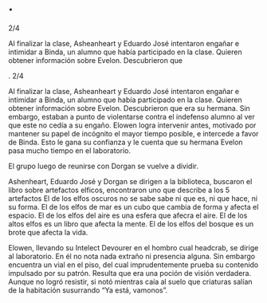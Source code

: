 # .
2/4

Al finalizar la clase, Asheanheart y Eduardo José intentaron engañar e intimidar a Binda, un alumno que había participado en la clase. Quieren obtener información sobre Evelon. Descubrieron que

.
2/4

Al finalizar la clase, Asheanheart y Eduardo José intentaron engañar e intimidar a Binda, un alumno que había participado en la clase. Quieren obtener información sobre Evelon. Descubrieron que era su hermana.
Sin embargo, estaban a punto de violentarse contra el indefenso alumno al ver que este no cedía a su engaño.
Elowen logra intervenir antes, motivado por mantener su papel de incógnito el mayor tiempo posible, e intercede a favor de Binda. Esto le gana su confianza y le cuenta que su hermana Evelon pasa mucho tiempo en el laboratorio.

El grupo luego de reunirse con Dorgan se vuelve a dividir.

Ashenheart, Eduardo José y Dorgan se dirigen a la biblioteca, buscaron el libro sobre artefactos elficos, encontraron uno que describe a los 5 artefactos
El de los elfos oscuros no se sabe sabe ni que es, ni que hace, ni su forma.
El de los elfos de mar es un cubo que cambia de forma y afecta el espacio.
El de los elfos del aire es una esfera que afecra el aire.
El de los altos elfos es un libro que afecta la mente.
El de los elfos del bosque es un brote que afecta la vida.

Elowen, llevando su Intelect Devourer en el hombro cual headcrab, se dirige al laboratorio.
En él no nota nada extraño ni presencia alguna. Sin embargo encuentra un vial en el piso, del cual imprudentemente prueba su contenido impulsado por su patrón.
Resulta que era una poción de visión verdadera. Aunque no logró resistir, si notó mientras caía al suelo que criaturas salían de la habitación susurrando “Ya está, vamonos”.


